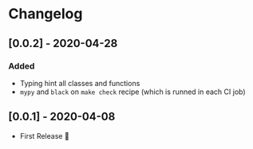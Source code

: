 # Changelog

## [0.0.2] - 2020-04-28
### Added
* Typing hint all classes and functions
* `mypy` and `black` on `make check` recipe (which is runned in each CI job)


## [0.0.1] - 2020-04-08
* First Release :tada:

